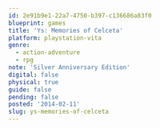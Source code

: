 ```yaml
---
id: 2e91b9e1-22a7-4750-b397-c136686a83f0
blueprint: games
title: 'Ys: Memories of Celceta'
platform: playstation-vita
genre:
  - action-adventure
  - rpg
note: 'Silver Anniversary Edition'
digital: false
physical: true
guide: false
pending: false
posted: '2014-02-11'
slug: ys-memories-of-celceta
---
```

